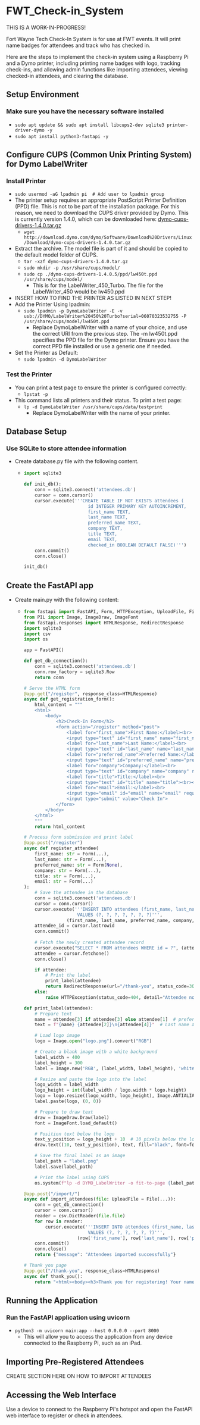 # FWT_Check-in_System

THIS IS A WORK-IN-PROGRESS!

Fort Wayne Tech Check-In System is for use at FWT events.  It will print name badges for attendees and track who has checked in.

Here are the steps to implement the check-in system using a Raspberry Pi and a Dymo printer, including printing name badges with logo, tracking check-ins, and allowing admin functions like importing attendees, viewing checked-in attendees, and clearing the database.

## Setup Environment

### Make sure you have the necessary software installed

- `sudo apt update && sudo apt install libcups2-dev sqlite3 printer-driver-dymo -y`
- `sudo apt install python3-fastapi -y`

## Configure CUPS (Common Unix Printing System) for Dymo LabelWriter

### Install Printer

- `sudo usermod -aG lpadmin pi  # Add user to lpadmin group`
- The printer setup requires an appropriate PostScript Printer Definition (PPD) file. This is not to be part of the installation package. For this reason, we need to download the CUPS driver provided by Dymo. This is currently version 1.4.0, which can be downloaded here: [dymo-cups-drivers-1.4.0.tar.gz](http://download.dymo.com/dymo/Software/Download%20Drivers/Linux/Download/dymo-cups-drivers-1.4.0.tar.gz)
  - `wget http://download.dymo.com/dymo/Software/Download%20Drivers/Linux/Download/dymo-cups-drivers-1.4.0.tar.gz`
- Extract the archive. The model file is part of it and should be copied to the default model folder of CUPS.
  - `tar -xzf dymo-cups-drivers-1.4.0.tar.gz`
  - `sudo mkdir -p /usr/share/cups/model/`
  - `sudo cp ./dymo-cups-drivers-1.4.0.5/ppd/lw450t.ppd /usr/share/cups/model/`
    - This is for the LabelWriter_450_Turbo.  The file for the LabelWriter_450 would be lw450.ppd
- INSERT HOW TO FIND THE PRINTER AS LISTED IN NEXT STEP!
- Add the Printer Using lpadmin:
  - `sudo lpadmin -p DymoLabelWriter -E -v usb://DYMO/LabelWriter%20450%20Turbo?serial=06070323532755 -P /usr/share/cups/model/lw450t.ppd`
    - Replace DymoLabelWriter with a name of your choice, and use the correct URI from the previous step. The -m lw450t.ppd specifies the PPD file for the Dymo printer. Ensure you have the correct PPD file installed or use a generic one if needed.
- Set the Printer as Default:
  - `sudo lpadmin -d DymoLabelWriter`

### Test the Printer

- You can print a test page to ensure the printer is configured correctly:
  - `lpstat -p`
- This command lists all printers and their status. To print a test page:
  - `lp -d DymoLabelWriter /usr/share/cups/data/testprint`
    - Replace DymoLabelWriter with the name of your printer.

## Database Setup

### Use SQLite to store attendee information

- Create database.py file with the following content.

  - ``` python
    import sqlite3

    def init_db():
        conn = sqlite3.connect('attendees.db')
        cursor = conn.cursor()
        cursor.execute('''CREATE TABLE IF NOT EXISTS attendees (
                            id INTEGER PRIMARY KEY AUTOINCREMENT,
                            first_name TEXT,
                            last_name TEXT,
                            preferred_name TEXT,
                            company TEXT,
                            title TEXT,
                            email TEXT,
                            checked_in BOOLEAN DEFAULT FALSE)''')
        conn.commit()
        conn.close()

    init_db()
    ```

## Create the FastAPI app

- Create main.py with the following content:

  - ``` python
    from fastapi import FastAPI, Form, HTTPException, UploadFile, File
    from PIL import Image, ImageDraw, ImageFont
    from fastapi.responses import HTMLResponse, RedirectResponse
    import sqlite3
    import csv
    import os

    app = FastAPI()

    def get_db_connection():
        conn = sqlite3.connect('attendees.db')
        conn.row_factory = sqlite3.Row
        return conn

    # Serve the HTML form
    @app.get("/register", response_class=HTMLResponse)
    async def get_registration_form():
        html_content = """
        <html>
            <body>
                <h2>Check-In Form</h2>
                <form action="/register" method="post">
                    <label for="first_name">First Name:</label><br>
                    <input type="text" id="first_name" name="first_name" required><br><br>
                    <label for="last_name">Last Name:</label><br>
                    <input type="text" id="last_name" name="last_name" required><br><br>
                    <label for="preferred_name">Preferred Name:</label><br>
                    <input type="text" id="preferred_name" name="preferred_name"><br><br>
                    <label for="company">Company:</label><br>
                    <input type="text" id="company" name="company" required><br><br>
                    <label for="title">Title:</label><br>
                    <input type="text" id="title" name="title"><br><br>
                    <label for="email">Email:</label><br>
                    <input type="email" id="email" name="email" required><br><br>
                    <input type="submit" value="Check In">
                </form>
            </body>
        </html>
        """
        return html_content

    # Process form submission and print label
    @app.post("/register")
    async def register_attendee(
        first_name: str = Form(...),
        last_name: str = Form(...),
        preferred_name: str = Form(None),
        company: str = Form(...),
        title: str = Form(...),
        email: str = Form(...)
    ):
        # Save the attendee in the database
        conn = sqlite3.connect('attendees.db')
        cursor = conn.cursor()
        cursor.execute('''INSERT INTO attendees (first_name, last_name, preferred_name, company, title, email, checked_in)
                        VALUES (?, ?, ?, ?, ?, ?, ?)''',
                    (first_name, last_name, preferred_name, company, title, email, True))
        attendee_id = cursor.lastrowid
        conn.commit()
        
        # Fetch the newly created attendee record
        cursor.execute("SELECT * FROM attendees WHERE id = ?", (attendee_id,))
        attendee = cursor.fetchone()
        conn.close()

        if attendee:
            # Print the label
            print_label(attendee)
            return RedirectResponse(url="/thank-you", status_code=303)
        else:
            raise HTTPException(status_code=404, detail="Attendee not found")

    def print_label(attendee):
        # Prepare text
        name = attendee[3] if attendee[3] else attendee[1]  # preferred_name or first_name
        text = f"{name} {attendee[2]}\n{attendee[4]}"  # Last name and Company

        # Load logo image
        logo = Image.open("logo.png").convert("RGB")

        # Create a blank image with a white background
        label_width = 400
        label_height = 300
        label = Image.new('RGB', (label_width, label_height), 'white')

        # Resize and paste the logo into the label
        logo_width = label_width
        logo_height = int(label_width / logo.width * logo.height)
        logo = logo.resize((logo_width, logo_height), Image.ANTIALIAS)
        label.paste(logo, (0, 0))

        # Prepare to draw text
        draw = ImageDraw.Draw(label)
        font = ImageFont.load_default()

        # Position text below the logo
        text_y_position = logo_height + 10  # 10 pixels below the logo
        draw.text((10, text_y_position), text, fill="black", font=font)

        # Save the final label as an image
        label_path = "label.png"
        label.save(label_path)

        # Print the label using CUPS
        os.system(f"lp -d DYMO_LabelWriter -o fit-to-page {label_path}")

    @app.post("/import/")
    async def import_attendees(file: UploadFile = File(...)):
        conn = get_db_connection()
        cursor = conn.cursor()
        reader = csv.DictReader(file.file)
        for row in reader:
            cursor.execute('''INSERT INTO attendees (first_name, last_name, preferred_name, company, title, email) 
                            VALUES (?, ?, ?, ?, ?, ?)''',
                        (row['first_name'], row['last_name'], row['preferred_name'], row['company'], row['title'], row['email']))
        conn.commit()
        conn.close()
        return {"message": "Attendees imported successfully"}

    # Thank you page
    @app.get("/thank-you", response_class=HTMLResponse)
    async def thank_you():
        return "<html><body><h3>Thank you for registering! Your name badge is printing.</h3></body></html>"
    ```

## Running the Application

### Run the FastAPI application using uvicorn

- `python3 -m uvicorn main:app --host 0.0.0.0 --port 8000`
  - This will allow you to access the application from any device connected to the Raspberry Pi, such as an iPad.

## Importing Pre-Registered Attendees

CREATE SECTION HERE ON HOW TO IMPORT ATTENDEES

## Accessing the Web Interface

Use a device to connect to the Raspberry Pi's hotspot and open the FastAPI web interface to register or check in attendees.
